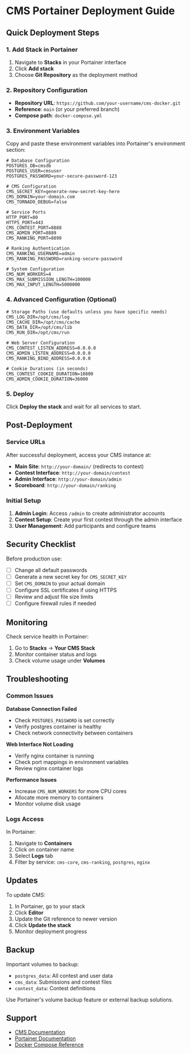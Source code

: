 # CMS Portainer Deployment Guide

## Quick Deployment Steps

### 1. Add Stack in Portainer

1. Navigate to **Stacks** in your Portainer interface
2. Click **Add stack**
3. Choose **Git Repository** as the deployment method

### 2. Repository Configuration

- **Repository URL**: `https://github.com/your-username/cms-docker.git`
- **Reference**: `main` (or your preferred branch)
- **Compose path**: `docker-compose.yml`

### 3. Environment Variables

Copy and paste these environment variables into Portainer's environment section:

```env
# Database Configuration
POSTGRES_DB=cmsdb
POSTGRES_USER=cmsuser
POSTGRES_PASSWORD=your-secure-password-123

# CMS Configuration
CMS_SECRET_KEY=generate-new-secret-key-here
CMS_DOMAIN=your-domain.com
CMS_TORNADO_DEBUG=false

# Service Ports
HTTP_PORT=80
HTTPS_PORT=443
CMS_CONTEST_PORT=8888
CMS_ADMIN_PORT=8889
CMS_RANKING_PORT=8890

# Ranking Authentication
CMS_RANKING_USERNAME=admin
CMS_RANKING_PASSWORD=ranking-secure-password

# System Configuration
CMS_NUM_WORKERS=4
CMS_MAX_SUBMISSION_LENGTH=100000
CMS_MAX_INPUT_LENGTH=5000000
```

### 4. Advanced Configuration (Optional)

```env
# Storage Paths (use defaults unless you have specific needs)
CMS_LOG_DIR=/opt/cms/log
CMS_CACHE_DIR=/opt/cms/cache
CMS_DATA_DIR=/opt/cms/lib
CMS_RUN_DIR=/opt/cms/run

# Web Server Configuration
CMS_CONTEST_LISTEN_ADDRESS=0.0.0.0
CMS_ADMIN_LISTEN_ADDRESS=0.0.0.0
CMS_RANKING_BIND_ADDRESS=0.0.0.0

# Cookie Durations (in seconds)
CMS_CONTEST_COOKIE_DURATION=10800
CMS_ADMIN_COOKIE_DURATION=36000
```

### 5. Deploy

Click **Deploy the stack** and wait for all services to start.

## Post-Deployment

### Service URLs

After successful deployment, access your CMS instance at:

- **Main Site**: `http://your-domain/` (redirects to contest)
- **Contest Interface**: `http://your-domain/contest`
- **Admin Interface**: `http://your-domain/admin` 
- **Scoreboard**: `http://your-domain/ranking`

### Initial Setup

1. **Admin Login**: Access `/admin` to create administrator accounts
2. **Contest Setup**: Create your first contest through the admin interface
3. **User Management**: Add participants and configure teams

## Security Checklist

Before production use:

- [ ] Change all default passwords
- [ ] Generate a new secret key for `CMS_SECRET_KEY`
- [ ] Set `CMS_DOMAIN` to your actual domain
- [ ] Configure SSL certificates if using HTTPS
- [ ] Review and adjust file size limits
- [ ] Configure firewall rules if needed

## Monitoring

Check service health in Portainer:

1. Go to **Stacks** → **Your CMS Stack**
2. Monitor container status and logs
3. Check volume usage under **Volumes**

## Troubleshooting

### Common Issues

**Database Connection Failed**
- Check `POSTGRES_PASSWORD` is set correctly
- Verify postgres container is healthy
- Check network connectivity between containers

**Web Interface Not Loading** 
- Verify nginx container is running
- Check port mappings in environment variables
- Review nginx container logs

**Performance Issues**
- Increase `CMS_NUM_WORKERS` for more CPU cores
- Allocate more memory to containers
- Monitor volume disk usage

### Logs Access

In Portainer:
1. Navigate to **Containers**
2. Click on container name
3. Select **Logs** tab
4. Filter by service: `cms-core`, `cms-ranking`, `postgres`, `nginx`

## Updates

To update CMS:

1. In Portainer, go to your stack
2. Click **Editor** 
3. Update the Git reference to newer version
4. Click **Update the stack**
5. Monitor deployment progress

## Backup

Important volumes to backup:
- `postgres_data`: All contest and user data
- `cms_data`: Submissions and contest files
- `contest_data`: Contest definitions

Use Portainer's volume backup feature or external backup solutions.

## Support

- [CMS Documentation](https://cms.readthedocs.io/)
- [Portainer Documentation](https://documentation.portainer.io/)
- [Docker Compose Reference](https://docs.docker.com/compose/)
